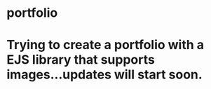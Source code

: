 # portfolio
# Trying to create a portfolio with a EJS library that supports images...updates will start soon.
 
